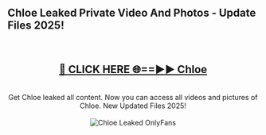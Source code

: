 <h2>Chloe Leaked Private Video And Photos - Update Files 2025!</h2>
<br>
<div align="center">
<h2><a href="https://top-ai-tools.click/QrbHav" rel="nofollow">🔴 CLICK HERE 🌐==►► Chloe</a></h2>
<br>
Get Chloe leaked all content. Now you can access all videos and pictures of Chloe. New Updated Files 2025!
<br>
<br>
<a href="https://top-ai-tools.click/QrbHav" rel="nofollow" data-target="animated-image.originalLink"><img src="https://i.ibb.co.com/WyWwxjT/player-gif2.gif" alt="Chloe Leaked  OnlyFans" style="max-width: 100%; display: inline-block;" data-target="animated-image.originalImage"></a>
</div>
<br>